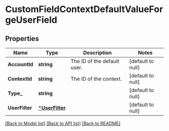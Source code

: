 # CustomFieldContextDefaultValueForgeUserField

## Properties
Name | Type | Description | Notes
------------ | ------------- | ------------- | -------------
**AccountId** | **string** | The ID of the default user. | [default to null]
**ContextId** | **string** | The ID of the context. | [default to null]
**Type_** | **string** |  | [default to null]
**UserFilter** | [***UserFilter**](UserFilter.md) |  | [default to null]

[[Back to Model list]](../README.md#documentation-for-models) [[Back to API list]](../README.md#documentation-for-api-endpoints) [[Back to README]](../README.md)


